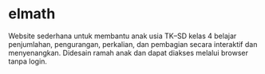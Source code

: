 # elmath
Website sederhana untuk membantu anak usia TK–SD kelas 4 belajar penjumlahan, pengurangan, perkalian, dan pembagian secara interaktif dan menyenangkan. Didesain ramah anak dan dapat diakses melalui browser tanpa login.
